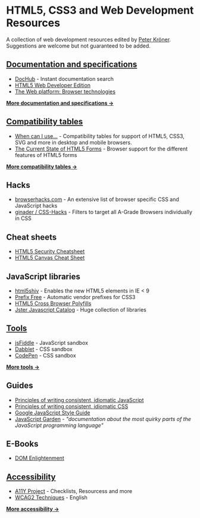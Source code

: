 HTML5, CSS3 and Web Development Resources
=========================================

A collection of web development resources edited by [Peter Kröner](https://github.com/SirPepe/HTML5Resources). Suggestions are welcome but not guaranteed to be added.


[Documentation and specifications](Documentation.md)
----------------------------------

- [DocHub](http://dochub.io/) - Instant documentation search
- [HTML5 Web Developer Edition](http://developers.whatwg.org/)
- [The Web platform: Browser technologies](http://platform.html5.org/)

**[More documentation and specifications →](Documentation.md)**



[Compatibility tables](Compatibility.md)
----------------------

- [When can I use...](http://caniuse.com/) - Compatibility tables for support of HTML5, CSS3, SVG and more in desktop and mobile browsers.
- [The Current State of HTML5 Forms](http://wufoo.com/html5/) - Browser support for the different features of HTML5 forms

**[More compatibility tables →](Compatibility.md)**



Hacks
-----

* [browserhacks.com](http://browserhacks.com/) -  An extensive list of browser specific CSS and JavaScript hacks
* [ginader / CSS-Hacks](https://github.com/ginader/CSS-Hacks) - Filters to target all A-Grade Browsers individually in CSS



Cheat sheets
------------

- [HTML5 Security Cheatsheet](http://html5sec.org/)
- [HTML5 Canvas Cheat Sheet](http://blog.nihilogic.dk/2009/02/html5-canvas-cheat-sheet.html)



JavaScript libraries
--------------------

- [html5shiv](http://code.google.com/p/html5shiv/) - Enables the new HTML5 elements in IE < 9
- [Prefix Free](http://leaverou.github.com/prefixfree/) - Automatic vendor prefixes for CSS3
- [HTML5 Cross Browser Polyfills](https://github.com/Modernizr/Modernizr/wiki/HTML5-Cross-Browser-Polyfills)
- [Jster Javascript Catalog](http://jster.net) - Huge collection of libraries



[Tools](Tools.md)
-------

- [jsFiddle](http://jsfiddle.net/) - JavaScript sandbox
- [Dabblet](http://dabblet.com/) - CSS sandbox
- [CodePen](http://codepen.io/) - CSS sandbox

**[More tools →](Tools.md)**



Guides
------

- [Principles of writing consistent, idiomatic JavaScript](https://github.com/rwldrn/idiomatic.js)
- [Principles of writing consistent, idiomatic CSS](https://github.com/necolas/idiomatic-css)
- [Google JavaScript Style Guide](http://google-styleguide.googlecode.com/svn/trunk/javascriptguide.xml)
- [JavaScript Garden](http://bonsaiden.github.com/JavaScript-Garden/) - *"documentation about the most quirky parts of the JavaScript programming language"*



E-Books
-------

- [DOM Enlightenment](http://domenlightenment.com/)



[Accessibility](Accessibility.md)
---------------

- [A11Y Project](http://a11yproject.com/) - Checklists, Resourcess and more
- [WCAG2 Techniques](http://www.w3.org/TR/2012/NOTE-WCAG20-TECHS-20120103/) - English

**[More accessibility →](Accessibility.md)**